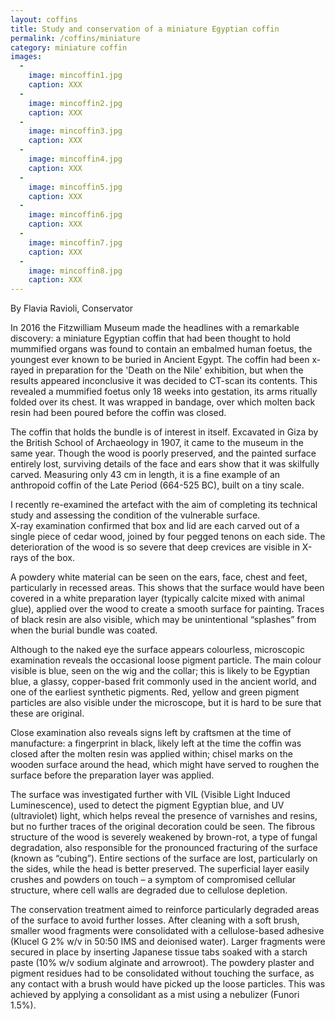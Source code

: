 ```yaml
---
layout: coffins
title: Study and conservation of a miniature Egyptian coffin
permalink: /coffins/miniature
category: miniature coffin
images:
  -
    image: mincoffin1.jpg
    caption: XXX
  -
    image: mincoffin2.jpg
    caption: XXX
  -
    image: mincoffin3.jpg
    caption: XXX
  - 
    image: mincoffin4.jpg
    caption: XXX
  - 
    image: mincoffin5.jpg
    caption: XXX
  - 
    image: mincoffin6.jpg
    caption: XXX
  - 
    image: mincoffin7.jpg
    caption: XXX
  -
    image: mincoffin8.jpg
    caption: XXX
---
```

By Flavia Ravioli, Conservator

In 2016 the Fitzwilliam Museum made the headlines with a remarkable discovery: a miniature Egyptian coffin that had been thought to hold mummified organs was found to contain an embalmed human foetus, the youngest ever known to be buried in Ancient Egypt. The coffin had been x-rayed in preparation for the 'Death on the Nile' exhibition, but when the results appeared inconclusive it was decided to CT-scan its contents. This revealed a mummified foetus only 18 weeks into gestation, its arms ritually folded over its chest. It was wrapped in bandage, over which molten back resin had been poured before the coffin was closed.

The coffin that holds the bundle is of interest in itself. Excavated in Giza by the British School of Archaeology in 1907, it came to the museum in the same year. Though the wood is poorly preserved, and the painted surface entirely lost, surviving details of the face and ears show that it was skilfully carved. Measuring only 43 cm in length, it is a fine example of an anthropoid coffin of the Late Period (664-525 BC), built on a tiny scale.

I recently re-examined the artefact with the aim of completing its technical study and assessing the condition of the vulnerable surface.   
X-ray examination confirmed that box and lid are each carved out of a single piece of cedar wood, joined by four pegged tenons on each side. The deterioration of the wood is so severe that deep crevices are visible in X-rays of the box.

A powdery white material can be seen on the ears, face, chest and feet, particularly in recessed areas. This shows that the surface would have been covered in a white preparation layer (typically calcite mixed with animal glue), applied over the wood to create a smooth surface for painting. Traces of black resin are also visible, which may be unintentional “splashes” from when the burial bundle was coated.

Although to the naked eye the surface appears colourless, microscopic examination reveals the occasional loose pigment particle. The main colour visible is blue, seen on the wig and the collar; this is likely to be Egyptian blue, a glassy, copper-based frit commonly used in the ancient world, and one of the earliest synthetic pigments. Red, yellow and green pigment particles are also visible under the microscope, but it is hard to be sure that these are original.

Close examination also reveals signs left by craftsmen at the time of manufacture: a fingerprint in black, likely left at the time the coffin was closed after the molten resin was applied within; chisel marks on the wooden surface around the head, which might have served to roughen the surface before the preparation layer was applied.

The surface was investigated further with VIL (Visible Light Induced Luminescence), used to detect the pigment Egyptian blue, and UV (ultraviolet) light, which helps reveal the presence of varnishes and resins, but no further traces of the original decoration could be seen. The fibrous structure of the wood is severely weakened by brown-rot, a type of fungal degradation, also responsible for the pronounced fracturing of the surface (known as “cubing”). Entire sections of the surface are lost, particularly on the sides, while the head is better preserved. The superficial layer easily crushes and powders on touch – a symptom of compromised cellular structure, where cell walls are degraded due to cellulose depletion.

The conservation treatment aimed to reinforce particularly degraded areas of the surface to avoid further losses. After cleaning with a soft brush, smaller wood fragments were consolidated with a cellulose-based adhesive (Klucel G 2% w/v in 50:50 IMS and deionised water). Larger fragments were secured in place by inserting Japanese tissue tabs soaked with a starch paste (10% w/v sodium alginate and arrowroot). The powdery plaster and pigment residues had to be consolidated without touching the surface, as any contact with a brush would have picked up the loose particles. This was achieved by applying a consolidant as a mist using a nebulizer (Funori 1.5%).
